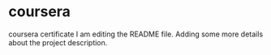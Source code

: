 # coursera
coursera certificate 
 I am editing the README file. Adding some more details about the project description.
